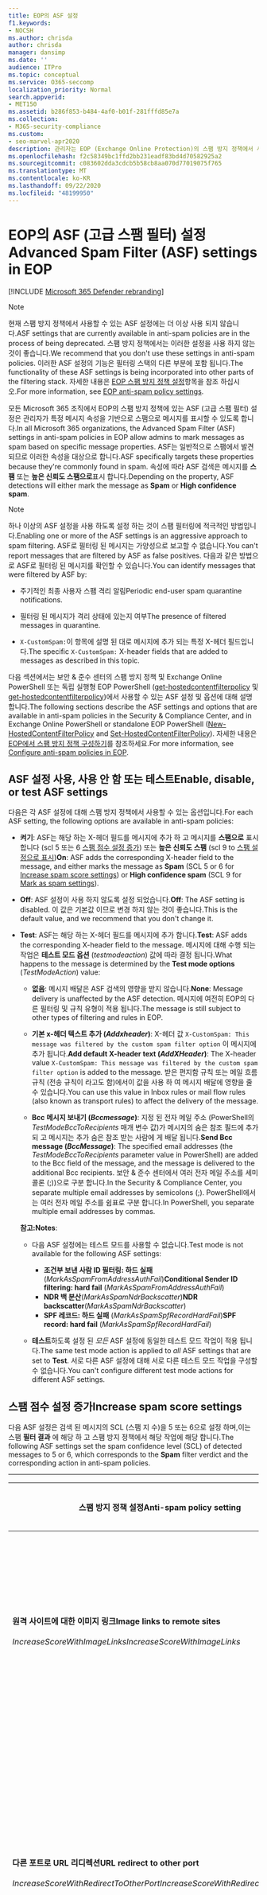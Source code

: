 ```yaml
---
title: EOP의 ASF 설정
f1.keywords:
- NOCSH
ms.author: chrisda
author: chrisda
manager: dansimp
ms.date: ''
audience: ITPro
ms.topic: conceptual
ms.service: O365-seccomp
localization_priority: Normal
search.appverid:
- MET150
ms.assetid: b286f853-b484-4af0-b01f-281fffd85e7a
ms.collection:
- M365-security-compliance
ms.custom:
- seo-marvel-apr2020
description: 관리자는 EOP (Exchange Online Protection)의 스팸 방지 정책에서 사용할 수 있는 ASF (고급 스팸 필터) 설정에 대해 알아볼 수 있습니다.
ms.openlocfilehash: f2c58349bc1ffd2bb231eadf83bd4d70582925a2
ms.sourcegitcommit: c083602dda3cdcb5b58cb8aa070d77019075f765
ms.translationtype: MT
ms.contentlocale: ko-KR
ms.lasthandoff: 09/22/2020
ms.locfileid: "48199950"
---
```

# <a name="advanced-spam-filter-asf-settings-in-eop"></a><span data-ttu-id="cd192-103">EOP의 ASF (고급 스팸 필터) 설정</span><span class="sxs-lookup"><span data-stu-id="cd192-103">Advanced Spam Filter (ASF) settings in EOP</span></span>

[!INCLUDE [Microsoft 365 Defender rebranding](../includes/microsoft-defender-for-office.md)]


> [!NOTE]
> <span data-ttu-id="cd192-104">현재 스팸 방지 정책에서 사용할 수 있는 ASF 설정에는 더 이상 사용 되지 않습니다.</span><span class="sxs-lookup"><span data-stu-id="cd192-104">ASF settings that are currently available in anti-spam policies are in the process of being deprecated.</span></span> <span data-ttu-id="cd192-105">스팸 방지 정책에서는 이러한 설정을 사용 하지 않는 것이 좋습니다.</span><span class="sxs-lookup"><span data-stu-id="cd192-105">We recommend that you don't use these settings in anti-spam policies.</span></span> <span data-ttu-id="cd192-106">이러한 ASF 설정의 기능은 필터링 스택의 다른 부분에 포함 됩니다.</span><span class="sxs-lookup"><span data-stu-id="cd192-106">The functionality of these ASF settings is being incorporated into other parts of the filtering stack.</span></span> <span data-ttu-id="cd192-107">자세한 내용은 [EOP 스팸 방지 정책 설정](recommended-settings-for-eop-and-office365-atp.md#eop-anti-spam-policy-settings)항목을 참조 하십시오.</span><span class="sxs-lookup"><span data-stu-id="cd192-107">For more information, see [EOP anti-spam policy settings](recommended-settings-for-eop-and-office365-atp.md#eop-anti-spam-policy-settings).</span></span>

<span data-ttu-id="cd192-108">모든 Microsoft 365 조직에서 EOP의 스팸 방지 정책에 있는 ASF (고급 스팸 필터) 설정은 관리자가 특정 메시지 속성을 기반으로 스팸으로 메시지를 표시할 수 있도록 합니다.</span><span class="sxs-lookup"><span data-stu-id="cd192-108">In all Microsoft 365 organizations, the Advanced Spam Filter (ASF) settings in anti-spam policies in EOP allow admins to mark messages as spam based on specific message properties.</span></span> <span data-ttu-id="cd192-109">ASF는 일반적으로 스팸에서 발견 되므로 이러한 속성을 대상으로 합니다.</span><span class="sxs-lookup"><span data-stu-id="cd192-109">ASF specifically targets these properties because they're commonly found in spam.</span></span> <span data-ttu-id="cd192-110">속성에 따라 ASF 검색은 메시지를 **스팸** 또는 **높은 신뢰도 스팸으로**표시 합니다.</span><span class="sxs-lookup"><span data-stu-id="cd192-110">Depending on the property, ASF detections will either mark the message as **Spam** or **High confidence spam**.</span></span>

> [!NOTE]
> <span data-ttu-id="cd192-111">하나 이상의 ASF 설정을 사용 하도록 설정 하는 것이 스팸 필터링에 적극적인 방법입니다.</span><span class="sxs-lookup"><span data-stu-id="cd192-111">Enabling one or more of the ASF settings is an aggressive approach to spam filtering.</span></span> <span data-ttu-id="cd192-112">ASF로 필터링 된 메시지는 가양성으로 보고할 수 없습니다.</span><span class="sxs-lookup"><span data-stu-id="cd192-112">You can't report messages that are filtered by ASF as false positives.</span></span> <span data-ttu-id="cd192-113">다음과 같은 방법으로 ASF로 필터링 된 메시지를 확인할 수 있습니다.</span><span class="sxs-lookup"><span data-stu-id="cd192-113">You can identify messages that were filtered by ASF by:</span></span>
>
> - <span data-ttu-id="cd192-114">주기적인 최종 사용자 스팸 격리 알림</span><span class="sxs-lookup"><span data-stu-id="cd192-114">Periodic end-user spam quarantine notifications.</span></span>
>
> - <span data-ttu-id="cd192-115">필터링 된 메시지가 격리 상태에 있는지 여부</span><span class="sxs-lookup"><span data-stu-id="cd192-115">The presence of filtered messages in quarantine.</span></span>
>
> - <span data-ttu-id="cd192-116">`X-CustomSpam:`이 항목에 설명 된 대로 메시지에 추가 되는 특정 X-헤더 필드입니다.</span><span class="sxs-lookup"><span data-stu-id="cd192-116">The specific `X-CustomSpam:` X-header fields that are added to messages as described in this topic.</span></span>

<span data-ttu-id="cd192-117">다음 섹션에서는 보안 & 준수 센터의 스팸 방지 정책 및 Exchange Online PowerShell 또는 독립 실행형 EOP PowerShell ([get-hostedcontentfilterpolicy](https://docs.microsoft.com/powershell/module/exchange/new-hostedcontentfilterpolicy) 및 [get-hostedcontentfilterpolicy](https://docs.microsoft.com/powershell/module/exchange/set-hostedcontentfilterpolicy))에서 사용할 수 있는 ASF 설정 및 옵션에 대해 설명 합니다.</span><span class="sxs-lookup"><span data-stu-id="cd192-117">The following sections describe the ASF settings and options that are available in anti-spam policies in the Security & Compliance Center, and in Exchange Online PowerShell or standalone EOP PowerShell ([New-HostedContentFilterPolicy](https://docs.microsoft.com/powershell/module/exchange/new-hostedcontentfilterpolicy) and [Set-HostedContentFilterPolicy](https://docs.microsoft.com/powershell/module/exchange/set-hostedcontentfilterpolicy)).</span></span> <span data-ttu-id="cd192-118">자세한 내용은 [EOP에서 스팸 방지 정책 구성하기](configure-your-spam-filter-policies.md)를 참조하세요.</span><span class="sxs-lookup"><span data-stu-id="cd192-118">For more information, see [Configure anti-spam policies in EOP](configure-your-spam-filter-policies.md).</span></span>

## <a name="enable-disable-or-test-asf-settings"></a><span data-ttu-id="cd192-119">ASF 설정 사용, 사용 안 함 또는 테스트</span><span class="sxs-lookup"><span data-stu-id="cd192-119">Enable, disable, or test ASF settings</span></span>

<span data-ttu-id="cd192-120">다음은 각 ASF 설정에 대해 스팸 방지 정책에서 사용할 수 있는 옵션입니다.</span><span class="sxs-lookup"><span data-stu-id="cd192-120">For each ASF setting, the following options are available in anti-spam policies:</span></span>

- <span data-ttu-id="cd192-121">**켜기**: ASF는 해당 하는 X-헤더 필드를 메시지에 추가 하 고 메시지를 **스팸으로** 표시 합니다 (scl 5 또는 6 [스팸 점수 설정 증가](#increase-spam-score-settings)) 또는 **높은 신뢰도 스팸** (scl 9 to [스팸 설정으로 표시](#mark-as-spam-settings))</span><span class="sxs-lookup"><span data-stu-id="cd192-121">**On**: ASF adds the corresponding X-header field to the message, and either marks the message as **Spam** (SCL 5 or 6 for [Increase spam score settings](#increase-spam-score-settings)) or **High confidence spam** (SCL 9 for [Mark as spam settings](#mark-as-spam-settings)).</span></span>

- <span data-ttu-id="cd192-122">**Off**: ASF 설정이 사용 하지 않도록 설정 되었습니다.</span><span class="sxs-lookup"><span data-stu-id="cd192-122">**Off**: The ASF setting is disabled.</span></span> <span data-ttu-id="cd192-123">이 값은 기본값 이므로 변경 하지 않는 것이 좋습니다.</span><span class="sxs-lookup"><span data-stu-id="cd192-123">This is the default value, and we recommend that you don't change it.</span></span>

- <span data-ttu-id="cd192-124">**Test**: ASF는 해당 하는 X-헤더 필드를 메시지에 추가 합니다.</span><span class="sxs-lookup"><span data-stu-id="cd192-124">**Test**: ASF adds the corresponding X-header field to the message.</span></span> <span data-ttu-id="cd192-125">메시지에 대해 수행 되는 작업은 **테스트 모드 옵션** (*testmodeaction*) 값에 따라 결정 됩니다.</span><span class="sxs-lookup"><span data-stu-id="cd192-125">What happens to the message is determined by the **Test mode options** (*TestModeAction*) value:</span></span>

  - <span data-ttu-id="cd192-126">**없음**: 메시지 배달은 ASF 검색의 영향을 받지 않습니다.</span><span class="sxs-lookup"><span data-stu-id="cd192-126">**None**: Message delivery is unaffected by the ASF detection.</span></span> <span data-ttu-id="cd192-127">메시지에 여전히 EOP의 다른 필터링 및 규칙 유형이 적용 됩니다.</span><span class="sxs-lookup"><span data-stu-id="cd192-127">The message is still subject to other types of filtering and rules in EOP.</span></span>

  - <span data-ttu-id="cd192-128">**기본 x-헤더 텍스트 추가 (*Addxheader*)**: X-헤더 값 `X-CustomSpam: This message was filtered by the custom spam filter option` 이 메시지에 추가 됩니다.</span><span class="sxs-lookup"><span data-stu-id="cd192-128">**Add default X-header text (*AddXHeader*)**: The X-header value `X-CustomSpam: This message was filtered by the custom spam filter option` is added to the message.</span></span> <span data-ttu-id="cd192-129">받은 편지함 규칙 또는 메일 흐름 규칙 (전송 규칙이 라고도 함)에서이 값을 사용 하 여 메시지 배달에 영향을 줄 수 있습니다.</span><span class="sxs-lookup"><span data-stu-id="cd192-129">You can use this value in Inbox rules or mail flow rules (also known as transport rules) to affect the delivery of the message.</span></span>

  - <span data-ttu-id="cd192-130">**Bcc 메시지 보내기 (*Bccmessage*)**: 지정 된 전자 메일 주소 (PowerShell의 *TestModeBccToRecipients* 매개 변수 값)가 메시지의 숨은 참조 필드에 추가 되 고 메시지는 추가 숨은 참조 받는 사람에 게 배달 됩니다.</span><span class="sxs-lookup"><span data-stu-id="cd192-130">**Send Bcc message (*BccMessage*)**: The specified email addresses (the *TestModeBccToRecipients* parameter value in PowerShell) are added to the Bcc field of the message, and the message is delivered to the additional Bcc recipients.</span></span> <span data-ttu-id="cd192-131">보안 & 준수 센터에서 여러 전자 메일 주소를 세미콜론 (;))으로 구분 합니다.</span><span class="sxs-lookup"><span data-stu-id="cd192-131">In the Security & Compliance Center, you separate multiple email addresses by semicolons (;).</span></span> <span data-ttu-id="cd192-132">PowerShell에서는 여러 전자 메일 주소를 쉼표로 구분 합니다.</span><span class="sxs-lookup"><span data-stu-id="cd192-132">In PowerShell, you separate multiple email addresses by commas.</span></span>

  <span data-ttu-id="cd192-133">**참고:**</span><span class="sxs-lookup"><span data-stu-id="cd192-133">**Notes**:</span></span>

  - <span data-ttu-id="cd192-134">다음 ASF 설정에는 테스트 모드를 사용할 수 없습니다.</span><span class="sxs-lookup"><span data-stu-id="cd192-134">Test mode is not available for the following ASF settings:</span></span>

    - <span data-ttu-id="cd192-135">**조건부 보낸 사람 ID 필터링: 하드 실패** (*MarkAsSpamFromAddressAuthFail*)</span><span class="sxs-lookup"><span data-stu-id="cd192-135">**Conditional Sender ID filtering: hard fail** (*MarkAsSpamFromAddressAuthFail*)</span></span>
    - <span data-ttu-id="cd192-136">**NDR 백 분산**(*MarkAsSpamNdrBackscatter*)</span><span class="sxs-lookup"><span data-stu-id="cd192-136">**NDR backscatter**(*MarkAsSpamNdrBackscatter*)</span></span>
    - <span data-ttu-id="cd192-137">**SPF 레코드: 하드 실패** (*MarkAsSpamSpfRecordHardFail*)</span><span class="sxs-lookup"><span data-stu-id="cd192-137">**SPF record: hard fail** (*MarkAsSpamSpfRecordHardFail*)</span></span>

  - <span data-ttu-id="cd192-138">**테스트**하도록 설정 된 *모든* ASF 설정에 동일한 테스트 모드 작업이 적용 됩니다.</span><span class="sxs-lookup"><span data-stu-id="cd192-138">The same test mode action is applied to *all* ASF settings that are set to **Test**.</span></span> <span data-ttu-id="cd192-139">서로 다른 ASF 설정에 대해 서로 다른 테스트 모드 작업을 구성할 수 없습니다.</span><span class="sxs-lookup"><span data-stu-id="cd192-139">You can't configure different test mode actions for different ASF settings.</span></span>

## <a name="increase-spam-score-settings"></a><span data-ttu-id="cd192-140">스팸 점수 설정 증가</span><span class="sxs-lookup"><span data-stu-id="cd192-140">Increase spam score settings</span></span>

<span data-ttu-id="cd192-141">다음 ASF 설정은 검색 된 메시지의 SCL (스팸 지 수)을 5 또는 6으로 설정 하며,이는 스팸 **필터 결과** 에 해당 하 고 스팸 방지 정책에서 해당 작업에 해당 합니다.</span><span class="sxs-lookup"><span data-stu-id="cd192-141">The following ASF settings set the spam confidence level (SCL) of detected messages to 5 or 6, which corresponds to the **Spam** filter verdict and the corresponding action in anti-spam policies.</span></span>

****

|<span data-ttu-id="cd192-142">스팸 방지 정책 설정</span><span class="sxs-lookup"><span data-stu-id="cd192-142">Anti-spam policy setting</span></span>|<span data-ttu-id="cd192-143">설명</span><span class="sxs-lookup"><span data-stu-id="cd192-143">Description</span></span>|<span data-ttu-id="cd192-144">X-헤더 추가 됨</span><span class="sxs-lookup"><span data-stu-id="cd192-144">X-header added</span></span>|
|---|---|---|
|<span data-ttu-id="cd192-145">**원격 사이트에 대한 이미지 링크**</span><span class="sxs-lookup"><span data-stu-id="cd192-145">**Image links to remote sites**</span></span> <br/><br/> <span data-ttu-id="cd192-146">*IncreaseScoreWithImageLinks*</span><span class="sxs-lookup"><span data-stu-id="cd192-146">*IncreaseScoreWithImageLinks*</span></span>|<span data-ttu-id="cd192-147">`<Img>`Http를 사용 하는 등의 원격 사이트에 대 한 HTML 태그를 포함 하는 메시지는 스팸으로 표시 됩니다.</span><span class="sxs-lookup"><span data-stu-id="cd192-147">Messages that contain `<Img>` HTML tag links to remote sites (for example, using http) are marked as spam.</span></span>|`X-CustomSpam: Image links to remote sites`|
|<span data-ttu-id="cd192-148">**다른 포트로 URL 리디렉션**</span><span class="sxs-lookup"><span data-stu-id="cd192-148">**URL redirect to other port**</span></span> <br/><br/> <span data-ttu-id="cd192-149">*IncreaseScoreWithRedirectToOtherPort*</span><span class="sxs-lookup"><span data-stu-id="cd192-149">*IncreaseScoreWithRedirectToOtherPort*</span></span>|<span data-ttu-id="cd192-150">80 (HTTP), 8080 (대체 HTTP) 또는 443 (HTTPS) 이외의 TCP 포트로 리디렉션되는 하이퍼링크를 포함 하는 메시지는 스팸으로 표시 됩니다.</span><span class="sxs-lookup"><span data-stu-id="cd192-150">Message that contain hyperlinks that redirect to TCP ports other than 80 (HTTP), 8080 (alternate HTTP), or 443 (HTTPS) are marked as spam.</span></span>|`X-CustomSpam: URL redirect to other port`|
|<span data-ttu-id="cd192-151">**URL의 숫자 IP 주소**</span><span class="sxs-lookup"><span data-stu-id="cd192-151">**Numeric IP address in URL**</span></span> <br/><br/> <span data-ttu-id="cd192-152">*IncreaseScoreWithNumericIps*</span><span class="sxs-lookup"><span data-stu-id="cd192-152">*IncreaseScoreWithNumericIps*</span></span>|<span data-ttu-id="cd192-153">숫자 기반 Url (대개 IP 주소)이 포함 된 메시지는 스팸으로 표시 됩니다.</span><span class="sxs-lookup"><span data-stu-id="cd192-153">Messages that contain numeric-based URLs (typically, IP addresses) are marked as spam.</span></span>|`X-CustomSpam: Numeric IP in URL`|
|<span data-ttu-id="cd192-154">**.biz 또는 .info 웹 사이트의 URL**</span><span class="sxs-lookup"><span data-stu-id="cd192-154">**URL to .biz or .info websites**</span></span> <br/><br/> <span data-ttu-id="cd192-155">*IncreaseScoreWithBizOrInfoUrls*</span><span class="sxs-lookup"><span data-stu-id="cd192-155">*IncreaseScoreWithBizOrInfoUrls*</span></span>|<span data-ttu-id="cd192-156">`.biz`메시지 본문 또는 링크가 포함 된 메시지 `.info` 는 스팸으로 표시 됩니다.</span><span class="sxs-lookup"><span data-stu-id="cd192-156">Messages that contain `.biz` or `.info` links in the body of the message are marked as spam.</span></span>|`X-CustomSpam: URL to .biz or .info websites`|
|

## <a name="mark-as-spam-settings"></a><span data-ttu-id="cd192-157">스팸 설정으로 표시</span><span class="sxs-lookup"><span data-stu-id="cd192-157">Mark as spam settings</span></span>

<span data-ttu-id="cd192-158">다음 ASF 설정은 검색 된 메시지의 SCL을 전자 스팸 방지 정책 결과 및 해당 작업에 해당 **하는 9** 로 설정 합니다.</span><span class="sxs-lookup"><span data-stu-id="cd192-158">The following ASF settings set the SCL of detected messages to 9, which corresponds to the **High confidence spam** filter verdict and the corresponding action in anti-spam policies.</span></span>

****

|<span data-ttu-id="cd192-159">스팸 방지 정책 설정</span><span class="sxs-lookup"><span data-stu-id="cd192-159">Anti-spam policy setting</span></span>|<span data-ttu-id="cd192-160">설명</span><span class="sxs-lookup"><span data-stu-id="cd192-160">Description</span></span>|<span data-ttu-id="cd192-161">X-헤더 추가 됨</span><span class="sxs-lookup"><span data-stu-id="cd192-161">X-header added</span></span>|
|---|---|---|
|<span data-ttu-id="cd192-162">**빈 메시지**</span><span class="sxs-lookup"><span data-stu-id="cd192-162">**Empty messages**</span></span> <br/><br/> <span data-ttu-id="cd192-163">*MarkAsSpamEmptyMessages*</span><span class="sxs-lookup"><span data-stu-id="cd192-163">*MarkAsSpamEmptyMessages*</span></span>|<span data-ttu-id="cd192-164">제목이 없고 메시지 본문에 콘텐츠가 없으며, 첨부 파일이 높은 신뢰도 스팸으로 표시 되지 않은 메시지입니다.</span><span class="sxs-lookup"><span data-stu-id="cd192-164">Messages with no subject, no content in the message body, and no attachments are marked as high confidence spam.</span></span>|`X-CustomSpam: Empty Message`|
|<span data-ttu-id="cd192-165">**HTML의 JavaScript 또는 VBScript**</span><span class="sxs-lookup"><span data-stu-id="cd192-165">**JavaScript or VBScript in HTML**</span></span> <br/><br/> <span data-ttu-id="cd192-166">*MarkAsSpamJavaScriptInHtml*</span><span class="sxs-lookup"><span data-stu-id="cd192-166">*MarkAsSpamJavaScriptInHtml*</span></span>|<span data-ttu-id="cd192-167">HTML에서 JavaScript 또는 Visual Basic Script Edition을 사용 하는 메시지는 신뢰도가 높은 스팸으로 표시 됩니다.</span><span class="sxs-lookup"><span data-stu-id="cd192-167">Messages that use JavaScript or Visual Basic Script Edition in HTML are marked as high confidence spam.</span></span> <br/><br/> <span data-ttu-id="cd192-168">이러한 스크립팅 언어는 특정 동작이 자동으로 발생 하도록 하는 전자 메일 메시지에 사용 됩니다.</span><span class="sxs-lookup"><span data-stu-id="cd192-168">These scripting languages are used in email messages to cause specific actions to automatically occur.</span></span>|`X-CustomSpam: Javascript or VBscript tags in HTML`|
|<span data-ttu-id="cd192-169">**HTML의 Frame 또는 IFrame 태그**</span><span class="sxs-lookup"><span data-stu-id="cd192-169">**Frame or IFrame tags in HTML**</span></span> <br><br/> <span data-ttu-id="cd192-170">*MarkAsSpamFramesInHtml*</span><span class="sxs-lookup"><span data-stu-id="cd192-170">*MarkAsSpamFramesInHtml*</span></span>|<span data-ttu-id="cd192-171">또는 HTML 태그를 포함 하는 메시지 `<frame>` `<iframe>` 는 신뢰도가 높은 스팸으로 표시 됩니다.</span><span class="sxs-lookup"><span data-stu-id="cd192-171">Messages that contain `<frame>` or `<iframe>` HTML tags are marked as high confidence spam.</span></span> <br/><br/> <span data-ttu-id="cd192-172">이러한 태그는 전자 메일 메시지에서 텍스트나 그래픽을 표시 하도록 페이지 서식을 지정 하는 데 사용 됩니다.</span><span class="sxs-lookup"><span data-stu-id="cd192-172">These tags are used in email messages to format the page for displaying text or graphics.</span></span>|`X-CustomSpam: IFRAME or FRAME in HTML`|
|<span data-ttu-id="cd192-173">**HTML의 Object 태그**</span><span class="sxs-lookup"><span data-stu-id="cd192-173">**Object tags in HTML**</span></span> <br><br/> <span data-ttu-id="cd192-174">*MarkAsSpamObjectTagsInHtml*</span><span class="sxs-lookup"><span data-stu-id="cd192-174">*MarkAsSpamObjectTagsInHtml*</span></span>|<span data-ttu-id="cd192-175">HTML 태그를 포함 하는 메시지 `<object>` 는 신뢰도가 높은 스팸으로 표시 됩니다.</span><span class="sxs-lookup"><span data-stu-id="cd192-175">Messages that contain `<object>` HTML tags are marked as high confidence spam.</span></span> <br/><br/> <span data-ttu-id="cd192-176">이 태그를 사용 하면 플러그 인 또는 응용 프로그램을 HTML 창에서 실행할 수 있습니다.</span><span class="sxs-lookup"><span data-stu-id="cd192-176">This tag allows plug-ins or applications to run in an HTML window.</span></span>|`X-CustomSpam: Object tag in html`|
|<span data-ttu-id="cd192-177">**HTML의 Embed 태그**</span><span class="sxs-lookup"><span data-stu-id="cd192-177">**Embed tags in HTML**</span></span> <br><br/> <span data-ttu-id="cd192-178">*MarkAsSpamEmbedTagsInHtml*</span><span class="sxs-lookup"><span data-stu-id="cd192-178">*MarkAsSpamEmbedTagsInHtml*</span></span>|<span data-ttu-id="cd192-179">HTML 태그를 포함 하는 메시지 `<embed>` 는 신뢰도가 높은 스팸으로 표시 됩니다.</span><span class="sxs-lookup"><span data-stu-id="cd192-179">Message that contain `<embed>` HTML tags are marked as high confidence spam.</span></span> <br/><br/> <span data-ttu-id="cd192-180">이 태그를 사용 하면 사운드, 비디오 또는 사진과 같은 HTML 문서에 다양 한 종류의 문서를 포함할 수 있습니다.</span><span class="sxs-lookup"><span data-stu-id="cd192-180">This tag allows the embedding of different kinds of documents in an HTML document (for example, sounds, videos, or pictures).</span></span>|`X-CustomSpam: Embed tag in html`|
|<span data-ttu-id="cd192-181">**HTML의 Form 태그**</span><span class="sxs-lookup"><span data-stu-id="cd192-181">**Form tags in HTML**</span></span> <br><br/> <span data-ttu-id="cd192-182">*MarkAsSpamFormTagsInHtml*</span><span class="sxs-lookup"><span data-stu-id="cd192-182">*MarkAsSpamFormTagsInHtml*</span></span>|<span data-ttu-id="cd192-183">HTML 태그를 포함 하는 메시지 `<form>` 는 신뢰도가 높은 스팸으로 표시 됩니다.</span><span class="sxs-lookup"><span data-stu-id="cd192-183">Messages that contain `<form>` HTML tags are marked as high confidence spam.</span></span> <br/><br/> <span data-ttu-id="cd192-184">이 태그는 웹 사이트 양식을 만드는 데 사용 됩니다.</span><span class="sxs-lookup"><span data-stu-id="cd192-184">This tag is used to create website forms.</span></span> <span data-ttu-id="cd192-185">전자 메일 광고에는 대개 받는 사람으로부터 정보를 얻기 위해 이 태그가 포함됩니다.</span><span class="sxs-lookup"><span data-stu-id="cd192-185">Email advertisements often include this tag to solicit information from the recipient.</span></span>|`X-CustomSpam: Form tag in html`|
|<span data-ttu-id="cd192-186">**HTML의 웹 버그**</span><span class="sxs-lookup"><span data-stu-id="cd192-186">**Web bugs in HTML**</span></span> <br><br/> <span data-ttu-id="cd192-187">*MarkAsSpamWebBugsInHtml*</span><span class="sxs-lookup"><span data-stu-id="cd192-187">*MarkAsSpamWebBugsInHtml*</span></span>|<span data-ttu-id="cd192-188">Web *bug* ( *웹 탐지 장치*라고도 함)는 전자 메일 메시지에서 받는 사람이 메시지를 읽었는지 여부를 확인 하는 데 사용 되는 그래픽 요소 (대개 1 픽셀씩 작은 픽셀)입니다.</span><span class="sxs-lookup"><span data-stu-id="cd192-188">A *web bug* (also known as a *web beacon*) is a graphic element (often as small as one pixel by one pixel) that's used in email messages to determine whether the message was read by the recipient.</span></span> <br/><br/> <span data-ttu-id="cd192-189">웹 버그가 포함 된 메시지는 신뢰도가 높은 스팸으로 표시 됩니다.</span><span class="sxs-lookup"><span data-stu-id="cd192-189">Messages that contain web bugs are marked as high confidence spam.</span></span> <br/><br/> <span data-ttu-id="cd192-190">합법적인 뉴스레터에는 웹 버그가 있을 수 있지만, 대부분의 개인 정보 보호에 대 한 invasion 고려해 야 합니다.</span><span class="sxs-lookup"><span data-stu-id="cd192-190">Legitimate newsletters might use web bugs, although many consider this an invasion of privacy.</span></span> |`X-CustomSpam: Web bug`|
|<span data-ttu-id="cd192-191">**민감한 단어 목록 적용**</span><span class="sxs-lookup"><span data-stu-id="cd192-191">**Apply sensitive word list**</span></span> <br><br/> <span data-ttu-id="cd192-192">*MarkAsSpamSensitiveWordList*</span><span class="sxs-lookup"><span data-stu-id="cd192-192">*MarkAsSpamSensitiveWordList*</span></span>|<span data-ttu-id="cd192-193">Microsoft는 잠재적으로 유해한 메시지와 연결 된 동적이 고 편집이 불가능 한 단어 목록을 유지 관리 합니다.</span><span class="sxs-lookup"><span data-stu-id="cd192-193">Microsoft maintains a dynamic but non-editable list of words that are associated with potentially offensive messages.</span></span> <br/><br/> <span data-ttu-id="cd192-194">제목 또는 메시지 본문에 있는 중요 한 단어 목록의 단어를 포함 하는 메시지는 신뢰도가 높은 스팸으로 표시 됩니다.</span><span class="sxs-lookup"><span data-stu-id="cd192-194">Messages that contain words from the sensitive word list in the subject or message body are marked as high confidence spam.</span></span>|`X-CustomSpam: Sensitive word in subject/body`|
|<span data-ttu-id="cd192-195">**SPF 레코드: 영구 실패**</span><span class="sxs-lookup"><span data-stu-id="cd192-195">**SPF record: hard fail**</span></span> <br><br/> <span data-ttu-id="cd192-196">*MarkAsSpamSpfRecordHardFail*</span><span class="sxs-lookup"><span data-stu-id="cd192-196">*MarkAsSpamSpfRecordHardFail*</span></span>|<span data-ttu-id="cd192-197">원본 전자 메일 도메인에 대 한 DNS의 SPF (SPF Sender Policy Framework) 레코드에 지정 되지 않은 IP 주소에서 보낸 메시지는 신뢰도가 높은 스팸으로 표시 됩니다.</span><span class="sxs-lookup"><span data-stu-id="cd192-197">Messages sent from an IP address that isn't specified in the SPF Sender Policy Framework (SPF) record in DNS for the source email domain are marked as high confidence spam.</span></span> <br/><br/> <span data-ttu-id="cd192-198">이 설정에 대해 테스트 모드를 사용할 수 없습니다.</span><span class="sxs-lookup"><span data-stu-id="cd192-198">Test mode is not available for this setting.</span></span>|`X-CustomSpam: SPF Record Fail`|
|<span data-ttu-id="cd192-199">**조건부 보낸 사람 ID 필터링: 영구 실패**</span><span class="sxs-lookup"><span data-stu-id="cd192-199">**Conditional Sender ID filtering: hard fail**</span></span> <br><br/> <span data-ttu-id="cd192-200">*MarkAsSpamFromAddressAuthFail*</span><span class="sxs-lookup"><span data-stu-id="cd192-200">*MarkAsSpamFromAddressAuthFail*</span></span>|<span data-ttu-id="cd192-201">조건부 보낸 사람 ID 확인을 수행 하지 못하는 메시지는 스팸으로 표시 됩니다.</span><span class="sxs-lookup"><span data-stu-id="cd192-201">Messages that hard fail a conditional Sender ID check are marked as spam.</span></span> <br/><br/> <span data-ttu-id="cd192-202">이 설정은 보낸 사람을 포함 하는 메시지 헤더 로부터 보호 하는 데 도움이 되도록 SPF 검사와 Sender ID 확인을 결합 합니다.</span><span class="sxs-lookup"><span data-stu-id="cd192-202">This setting combines an SPF check with a Sender ID check to help protect against message headers that contain forged senders.</span></span> <br/><br/> <span data-ttu-id="cd192-203">이 설정에 대해 테스트 모드를 사용할 수 없습니다.</span><span class="sxs-lookup"><span data-stu-id="cd192-203">Test mode is not available for this setting.</span></span>|`X-CustomSpam: SPF From Record Fail`|
|<span data-ttu-id="cd192-204">**NDR 후방 분산**</span><span class="sxs-lookup"><span data-stu-id="cd192-204">**NDR backscatter**</span></span> <br><br/> <span data-ttu-id="cd192-205">*MarkAsSpamNdrBackscatter*</span><span class="sxs-lookup"><span data-stu-id="cd192-205">*MarkAsSpamNdrBackscatter*</span></span>|<span data-ttu-id="cd192-206">*Backscatter* 은 전자 메일 메시지의 위조 된 보낸 사람에 의해 발생 하는 쓸모 없는 배달 못 함 보고서 (ndr 또는 바운스 메시지로도 알려짐)입니다.</span><span class="sxs-lookup"><span data-stu-id="cd192-206">*Backscatter* is useless non-delivery reports (also known as NDRs or bounce messages) caused by forged senders in email messages.</span></span> <span data-ttu-id="cd192-207">자세한 내용은 [Backscatter 메시지 및 EOP](backscatter-messages-and-eop.md)을 참조 하십시오.</span><span class="sxs-lookup"><span data-stu-id="cd192-207">For more information, see [Backscatter messages and EOP](backscatter-messages-and-eop.md).</span></span> <br/><br/> <span data-ttu-id="cd192-208">합법적인 ndr이 배달 되 고 후방 산란이 스팸으로 표시 되므로 다음 환경에서는이 설정을 구성할 필요가 없습니다.</span><span class="sxs-lookup"><span data-stu-id="cd192-208">You don't need to configure this setting in the following environments, because legitimate NDRs are delivered, and backscatter is marked as spam:</span></span> <ul><li><span data-ttu-id="cd192-209">Microsoft 365 조직에서 Exchange Online 사서함을 사용 합니다.</span><span class="sxs-lookup"><span data-stu-id="cd192-209">Microsoft 365 organizations with Exchange Online mailboxes.</span></span></li><li><span data-ttu-id="cd192-210">EOP를 통해 *아웃 바운드* 전자 메일을 라우팅하는 온-프레미스 전자 메일 조직</span><span class="sxs-lookup"><span data-stu-id="cd192-210">On-premises email organizations where you route *outbound* email through EOP.</span></span></li></ul><br/> <span data-ttu-id="cd192-211">온-프레미스 사서함에 대 한 인바운드 전자 메일을 보호 하는 독립 실행형 EOP 환경에서는이 설정을 사용 하거나 사용 하지 않도록 설정 하면 다음과 같은 결과가 반환 됩니다.</span><span class="sxs-lookup"><span data-stu-id="cd192-211">In standalone EOP environments that protect inbound email to on-premises mailboxes, turning this setting on or off has the following result:</span></span> <ul><li> <span data-ttu-id="cd192-212">**켜기**: 합법적인 ndr이 배달 되 고, 백 산이 스팸으로 표시 됩니다.</span><span class="sxs-lookup"><span data-stu-id="cd192-212">**On**: Legitimate NDRs are delivered, and backscatter is marked as spam.</span></span></li><li><span data-ttu-id="cd192-213">**Off**: 합법적인 ndr 및 백 분산은 일반 스팸 필터링을 통해 진행 됩니다.</span><span class="sxs-lookup"><span data-stu-id="cd192-213">**Off**: Legitimate NDRs and backscatter go through normal spam filtering.</span></span> <span data-ttu-id="cd192-214">대부분의 합법적인 Ndr은 원본 메시지 보낸 사람에 게 배달 됩니다.</span><span class="sxs-lookup"><span data-stu-id="cd192-214">Most legitimate NDRs will be delivered to the original message sender.</span></span> <span data-ttu-id="cd192-215">일부는 아니지만, 모든 백 산은 신뢰도가 높은 스팸으로 표시 됩니다.</span><span class="sxs-lookup"><span data-stu-id="cd192-215">Some, but not all, backscatter are marked as high confidence spam.</span></span> <span data-ttu-id="cd192-216">정의에 따라 후방 산란은 원래 보낸 사람이 아닌 스푸핑된 보낸 사람 에게만 배달 될 수 있습니다.</span><span class="sxs-lookup"><span data-stu-id="cd192-216">By definition, backscatter can only be delivered to the spoofed sender, not to the original sender.</span></span></li></ul><br/> <span data-ttu-id="cd192-217">이 설정에 대해 테스트 모드를 사용할 수 없습니다.</span><span class="sxs-lookup"><span data-stu-id="cd192-217">Test mode is not available for this setting.</span></span>|`X-CustomSpam: Backscatter NDR`|
|
